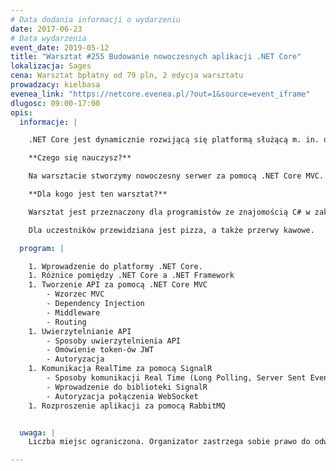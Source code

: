 ```yaml
---
# Data dodania informacji o wydarzeniu
date: 2017-06-23
# Data wydarzenia
event_date: 2019-05-12
title: "Warsztat #255 Budowanie nowoczesnych aplikacji .NET Core"
lokalizacja: Sages
cena: Warsztat bpłatny od 79 pln, 2 edycja warsztatu
prowadzacy: kielbasa
evenea_link: "https://netcore.evenea.pl/?out=1&source=event_iframe"
dlugosc: 09:00-17:00
opis:
  informacje: |

    .NET Core jest dynamicznie rozwijącą się platformą służącą m. in. do budowania aplikacji serwerowych, mobilnych, a nawet przeglądarkowych. Dzięki upublicznieniu kodu źródłowego całość jest rozwijana nie tylko przez Microsoft, ale przede wszystkim przez światową społeczność.

    **Czego się nauczysz?**

    Na warsztacie stworzymy nowoczesny serwer za pomocą .NET Core MVC. Poznamy trochę historii powstawania .NET Core, różnic pomiędzy .NET Frameworkiem i kierunek, w jakim platforma będzie się rozwijać. Zbudujemy API zabezpieczone za pomocą token-ów JWT. Zaimplementujemy komunikację real-time za pomocą biblioteki SignalR. Na koniec rozproszymy całą aplikację za pomocą szyny wiadomości RabbitMQ.

    **Dla kogo jest ten warsztat?**

    Warsztat jest przeznaczony dla programistów ze znajomością C# w zakresie podstawowym lub z doświadczeniem w innych językach obiektowych np. Java. Znajomość platformy .NET nie jest wymagana, jednak będzie pomocna.

    Dla uczestników przewidziana jest pizza, a także przerwy kawowe.

  program: |

    1. Wprowadzenie do platformy .NET Core.
    1. Różnice pomiędzy .NET Core a .NET Framework
    1. Tworzenie API za pomocą .NET Core MVC
        - Wzorzec MVC
        - Dependency Injection
        - Middleware
        - Routing
    1. Uwierzytelnianie API
        - Sposoby uwierzytelnienia API
        - Omówienie token-ów JWT
        - Autoryzacja
    1. Komunikacja RealTime za pomocą SignalR
        - Sposoby komunikacji Real Time (Long Polling, Server Sent Events, WebSocket)
        - Wprowadzenie do biblioteki SignalR
        - Autoryzacja połączenia WebSocket
    1. Rozproszenie aplikacji za pomocą RabbitMQ


  uwaga: |
    Liczba miejsc ograniczona. Organizator zastrzega sobie prawo do odwołania warsztatu.

---
```

